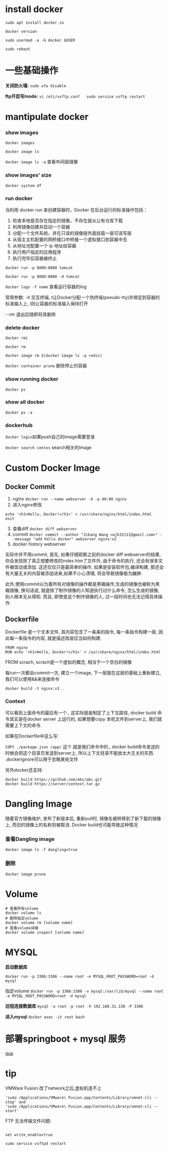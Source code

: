 # install docker

```
sudo apt install docker.io

docker version

sudo usermod -a -G docker $USER

sudo reboot
```

# 一些基础操作

**关闭防火墙:**  ```sudo ufw disable```

**ftp开启写mode:**  ```vi /etc/vsftp.conf   sudo service vsftp restart```

# mantipulate docker

### show images
```docker images```

```docker image ls```

```docker image ls -a``` 查看中间层镜像

### show images' size
```docker system df```

### run docker
当利用 docker run 来创建容器时，Docker 在后台运行的标准操作包括： 
1. 检查本地是否存在指定的镜像，不存在就从公有仓库下载 
2. 利用镜像创建并启动一个容器 
3. 分配一个文件系统，并在只读的镜像层外面挂载一层可读写层 
4. 从宿主主机配置的网桥接口中桥接一个虚拟接口到容器中去 
5. 从地址池配置一个 ip 地址给容器 
6. 执行用户指定的应用程序 
7. 执行完毕后容器被终止

```docker run -p 8080:8080 tomcat```

```docker run -p 8080:8080 -d tomcat``` 

```docker logs -f name``` 查看运行容器的log

常用参数:
-it 交互终端, t让Docker分配一个伪终端(pseudo-tty)并绑定到容器的标准输入上, i则让容器的标准输入保持打开

--rm 退出后随即将其删除

### delete docker
```docker rmi```

```docker rm ```

```docker image rm $(docker image ls -q redis)```

```docker container prune``` 删除停止的容器

### show running docker
```docker ps```

### show all docker
```docker ps -a```

### dockerhub
```docker login```如果push自己的image需要登录

```docker search centos``` search相关的image

# Custom Docker Image

## Docker Commit

1. nginx
```docker run --name webserver -d -p 80:80 nginx```
2. 进入nginx修改
```
echo '<h1>Hello, Docker!</h1>' > /usr/share/nginx/html/index.html
exit
```
3. 查看diff
```docker diff webserver```
4. commit 
```docker commit --author "Jikang Wang <wjk32111@gmail.com>" --message "add hello docker" webserver nginx:v2```
5. docker history webserver

实际中并不用commit, 首先, 如果仔细观察之前的docker diff webserver的结果, 你会发现除了真正想要修改的index.htm了文件外, 由于命令的执行, 还会有很多文件被改动或添加. 这还仅仅只是最简单的操作, 如果是安装软件包,编译构建, 那还会有大量无关的内容被添加进来,如果不小心清理, 将会导致镜像极为臃肿.

此外,使用commit以为着所有对镜像的操作都是黑箱操作,生成的镜像也被称为黑箱镜像, 换句话说, 就是除了制作镜像的人知道执行过什么命令, 怎么生成的镜像, 别人根本无从得知. 而且, 即使是这个制作镜像的人, 过一段时间也无法记得具体操作.

## Dockerfile
Dockerfile 是一个文本文件, 其内容包含了一条条的指令, 每一条指令构建一层, 因此每一条指令的内容, 就是描述改层应当如何构建.

```
FROM nginx
RUN echo '<h1>Hello, Docker!</h1>' > /usr/share/nginx/html/index.html
```

FROM scrach, scrach是一个虚拟的概念, 相当于一个空白的镜像

每run一次都会commit一次, 建立一个image, 下一层就在这层的基础上重新建立, 我们可以使用&&来连接命令

```docker build -t nginx:v3 .```

### Context
可以看到上面命令的最后有一个., 这实际就是制定了上下文路径, docker build 命令其实是在docker server 上运行的, 如果想要copy 本机文件到server上, 我们就需要上下文的命令.

如果在Dockerfile中这么写:

```COPY ./package.json /app/```
这个.就是我们命令中的., docker build命令发送的时候会把这个目录页发送到server上, 所以上下文目录不能放太大无关的东西. .dockerignore可以用于忽略某些文件

另外docker还支持:
```
docker build https://github.com/abc/abc.git
docker build https://server/context.tar.gz
```

# Dangling Image
随着官方镜像维护, 发布了新版本后, 重新pull时, 镜像名被转移到了新下载的镜像上, 而旧的镜像上的名称则被取消. Docker build也可能导致这种情况

### 查看Dangling image
```docker image ls -f dangling=true```

### 删除
```docker image prune```

# Volume

```
# 查看所有volume
docker volume ls
# 删除指定volume
docker volume rm [volume name]
# 查看volume详细
docker volume inspect [volume name]
```


# MYSQL
**启动数据库**

```docker run -p 3306:3306 --name root -e MYSQL_ROOT_PASSWORD=root -d mysql```

指定volume
```docker run -p 3306:3306 -v mysql:/var/lib/mysql --name root -e MYSQL_ROOT_PASSWORD=root -d mysql```

**远程连接数据库**
```mysql -u root -p root -h 192.168.31.130 -P 3306```

**进入mysql**
```docker exec -it root bash```

# 部署springboot + mysql 服务
[gua](!https://bingohuang.com/spring-boot-docker/)

# tip

VMWare Fusion 改了network之后,虚拟机连不上
```
'sudo /Applications/VMware\ Fusion.app/Contents/Library/vmnet-cli --stop' and
'sudo /Applications/VMware\ Fusion.app/Contents/Library/vmnet-cli --start'
```

FTP 无法传输文件问题:

```sudo vi /etc/vsftpd.conf

set write_enable=true

sudo service vsftpd restart
```